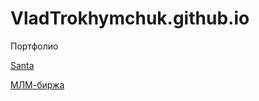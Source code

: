 # VladTrokhymchuk.github.io
Портфолио

[Santa](https://vladtrokhymchuk.github.io/vlad-frontender-santos/src/index.html)

[МЛМ-биржа](https://vladtrokhymchuk.github.io/lesson_12/)

